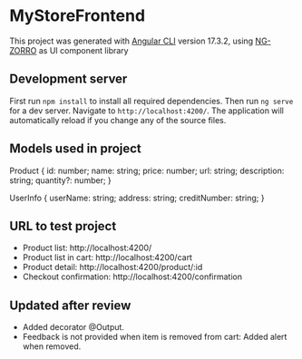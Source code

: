 # MyStoreFrontend

This project was generated with [Angular CLI](https://github.com/angular/angular-cli) version 17.3.2, using [NG-ZORRO](https://ng.ant.design/docs/introduce/en) as UI component library

## Development server

First run `npm install` to install all required dependencies. Then run `ng serve` for a dev server. Navigate to `http://localhost:4200/`. The application will automatically reload if you change any of the source files.

## Models used in project
Product {
    id: number;
    name: string;
    price: number;
    url: string;
    description: string;
    quantity?: number;
}

UserInfo {
    userName: string;
    address: string;
    creditNumber: string;
}

## URL to test project

- Product list: http://localhost:4200/
- Product list in cart: http://localhost:4200/cart
- Product detail: http://localhost:4200/product/:id
- Checkout confirmation: http://localhost:4200/confirmation

## Updated after review
- Added decorator @Output.
- Feedback is not provided when item is removed from cart: Added alert when removed.
